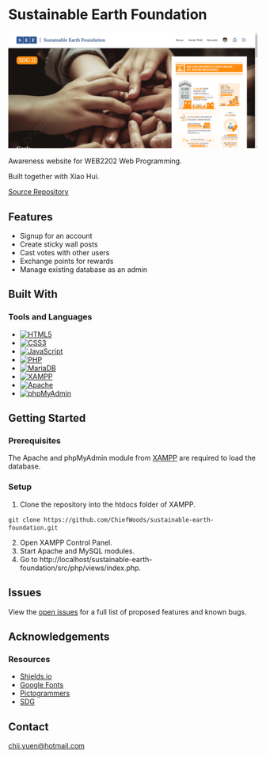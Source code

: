 # Sustainable Earth Foundation

![Landing Screenshot](src/assets/images/landing_screenshot.png)

Awareness website for WEB2202 Web Programming.

Built together with Xiao Hui.

[Source Repository](https://github.com/ChiefWoods/sustainable-earth-foundation)

## Features

- Signup for an account
- Create sticky wall posts
- Cast votes with other users
- Exchange points for rewards
- Manage existing database as an admin

## Built With

### Tools and Languages

- [![HTML5](https://img.shields.io/badge/HTML5-white?style=for-the-badge&logo=html5)](https://html5.org/)
- [![CSS3](https://img.shields.io/badge/CSS3-306AF1?style=for-the-badge&logo=css3)](https://www.w3.org/Style/CSS/Overview.en.html)
- [![JavaScript](https://img.shields.io/badge/Javascript-black?style=for-the-badge&logo=javascript)](https://js.org/index.html)
- [![PHP](https://img.shields.io/badge/PHP-793862?style=for-the-badge&logo=php)](https://www.php.net/)
- [![MariaDB](https://img.shields.io/badge/MariaDB-C0765A?style=for-the-badge&logo=mariadb)](https://mariadb.org/)
- [![XAMPP](https://img.shields.io/badge/XAMPP-2a5d84?style=for-the-badge&logo=xampp)](https://www.apachefriends.org/)
- [![Apache](https://img.shields.io/badge/Apache-D22128?style=for-the-badge&logo=apache)](https://httpd.apache.org/)
- [![phpMyAdmin](https://img.shields.io/badge/phpMyAdmin-f89c0e?style=for-the-badge&logo=phpmyadmin)](https://www.phpmyadmin.net/)


## Getting Started

### Prerequisites

The Apache and phpMyAdmin module from [XAMPP](https://www.apachefriends.org/) are required to load the database.

### Setup

1. Clone the repository into the htdocs folder of XAMPP.
```
git clone https://github.com/ChiefWoods/sustainable-earth-foundation.git
```

2. Open XAMPP Control Panel.  
3. Start Apache and MySQL modules.
4. Go to http://localhost/sustainable-earth-foundation/src/php/views/index.php.

## Issues

View the [open issues](https://github.com/ChiefWoods/sustainable-earth-foundation/issues) for a full list of proposed features and known bugs.

## Acknowledgements

### Resources

- [Shields.io](https://shields.io/)
- [Google Fonts](https://fonts.google.com/)
- [Pictogrammers](https://pictogrammers.com/)
- [SDG](https://sdgs.un.org/)

## Contact

[chii.yuen@hotmail.com](mailto:chii.yuen@hotmail.com)
